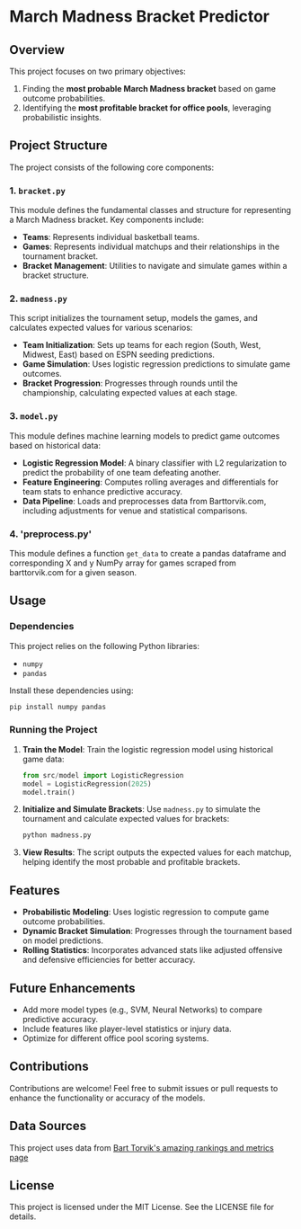# March Madness Bracket Predictor

## Overview
This project focuses on two primary objectives:
1. Finding the **most probable March Madness bracket** based on game outcome probabilities.
2. Identifying the **most profitable bracket for office pools**, leveraging probabilistic insights.

## Project Structure
The project consists of the following core components:

### 1. `bracket.py`
This module defines the fundamental classes and structure for representing a March Madness bracket. Key components include:
- **Teams**: Represents individual basketball teams.
- **Games**: Represents individual matchups and their relationships in the tournament bracket.
- **Bracket Management**: Utilities to navigate and simulate games within a bracket structure.

### 2. `madness.py`
This script initializes the tournament setup, models the games, and calculates expected values for various scenarios:
- **Team Initialization**: Sets up teams for each region (South, West, Midwest, East) based on ESPN seeding predictions.
- **Game Simulation**: Uses logistic regression predictions to simulate game outcomes.
- **Bracket Progression**: Progresses through rounds until the championship, calculating expected values at each stage.

### 3. `model.py`
This module defines machine learning models to predict game outcomes based on historical data:
- **Logistic Regression Model**: A binary classifier with L2 regularization to predict the probability of one team defeating another.
- **Feature Engineering**: Computes rolling averages and differentials for team stats to enhance predictive accuracy.
- **Data Pipeline**: Loads and preprocesses data from Barttorvik.com, including adjustments for venue and statistical comparisons.

### 4. 'preprocess.py'
This module defines a function ```get_data``` to create a pandas dataframe and corresponding X and y NumPy array for
games scraped from barttorvik.com for a given season.

## Usage
### Dependencies
This project relies on the following Python libraries:
- `numpy`
- `pandas`

Install these dependencies using:
```bash
pip install numpy pandas
```

### Running the Project
1. **Train the Model**:
   Train the logistic regression model using historical game data:
   ```python
   from src/model import LogisticRegression
   model = LogisticRegression(2025)
   model.train()
   ```

2. **Initialize and Simulate Brackets**:
   Use `madness.py` to simulate the tournament and calculate expected values for brackets:
   ```bash
   python madness.py
   ```

3. **View Results**:
   The script outputs the expected values for each matchup, helping identify the most probable and profitable brackets.

## Features
- **Probabilistic Modeling**: Uses logistic regression to compute game outcome probabilities.
- **Dynamic Bracket Simulation**: Progresses through the tournament based on model predictions.
- **Rolling Statistics**: Incorporates advanced stats like adjusted offensive and defensive efficiencies for better accuracy.

## Future Enhancements
- Add more model types (e.g., SVM, Neural Networks) to compare predictive accuracy.
- Include features like player-level statistics or injury data.
- Optimize for different office pool scoring systems.

## Contributions
Contributions are welcome! Feel free to submit issues or pull requests to enhance the functionality or accuracy of the models.

## Data Sources
This project uses data from [Bart Torvik's amazing rankings and metrics page](https://barttorvik.com/#)

## License
This project is licensed under the MIT License. See the LICENSE file for details.
